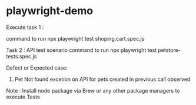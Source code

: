 # playwright-demo

Execute task 1 :

command to run
npx playwright test shoping.cart.spec.js

Task 2 : API test scenario
command to run
npx playwright test petstore-tests.spec.js

Defect or Expected case:
1. Pet Not found excetion on API for pets created in previous call observed


Note :
Install node package via Brew or any other package managers to execute Tests

